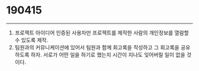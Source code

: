 # 190415

---

1. 프로젝트 아이디어
   인증된 사용자만 프로젝트를 제작한 사람의 개인정보를 열람할 수 있도록 제작.
2. 팀원과의 커뮤니케이션에 있어서
   팀원과 함께 회고록을 작성하고 그 회고록을 공유하도록 하자. 서로가 어떤 일을 하기로 했는지 시간이 지나도 잊어버릴 일이 없을 것이다.

